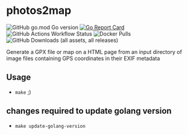# photos2map

![GitHub go.mod Go version](https://img.shields.io/github/go-mod/go-version/toozej/photos2map)
[![Go Report Card](https://goreportcard.com/badge/github.com/toozej/photos2map)](https://goreportcard.com/report/github.com/toozej/photos2map)
![GitHub Actions Workflow Status](https://img.shields.io/github/actions/workflow/status/toozej/photos2map/cicd.yaml)
![Docker Pulls](https://img.shields.io/docker/pulls/toozej/photos2map)
![GitHub Downloads (all assets, all releases)](https://img.shields.io/github/downloads/toozej/photos2map/total)

Generate a GPX file or map on a HTML page from an input directory of image files containing GPS coordinates in their EXIF metadata

## Usage
- `make` ;)

## changes required to update golang version
- `make update-golang-version`
